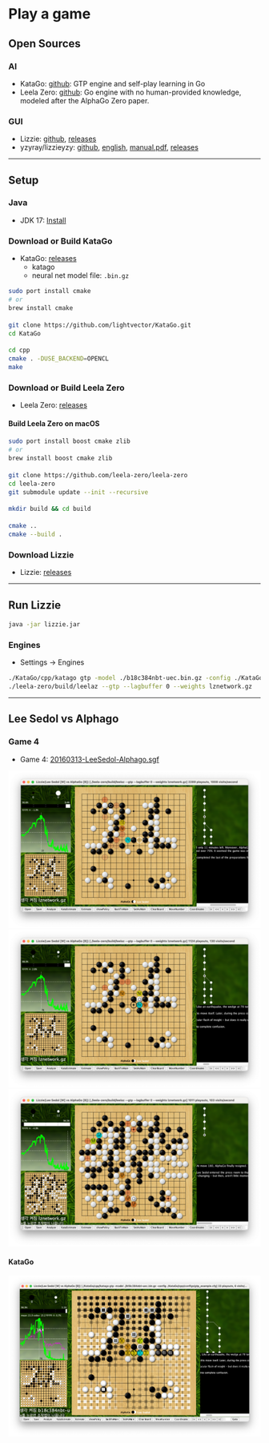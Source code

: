 # Play a game

## Open Sources

### AI

- KataGo: [github](https://github.com/lightvector/KataGo): GTP engine and self-play learning in Go
- Leela Zero: [github](https://github.com/leela-zero/leela-zero): Go engine with no human-provided knowledge, modeled after the AlphaGo Zero paper.

### GUI

- Lizzie: [github](https://github.com/featurecat/lizzie), [releases](https://github.com/featurecat/lizzie/releases)
- yzyray/lizzieyzy: [github](https://github.com/yzyray/lizzieyzy), [english](https://github.com/yzyray/lizzieyzy/blob/main/README_EN.md), [manual.pdf](https://github.com/yzyray/lizzieyzy/blob/main/readme_en.pdf), [releases](https://github.com/yzyray/lizzieyzy/releases)

---

## Setup

### Java

- JDK 17: [Install](https://github.com/rurumimic/supply/blob/master/languages/java.md)

### Download or Build KataGo

- KataGo: [releases](https://github.com/lightvector/KataGo/releases)
  - katago
  - neural net model file: `.bin.gz`

```bash
sudo port install cmake
# or
brew install cmake

git clone https://github.com/lightvector/KataGo.git
cd KataGo

cd cpp
cmake . -DUSE_BACKEND=OPENCL
make
```

### Download or Build Leela Zero

- Leela Zero: [releases](https://github.com/leela-zero/leela-zero/releases)

#### Build Leela Zero on macOS

```bash
sudo port install boost cmake zlib
# or
brew install boost cmake zlib

git clone https://github.com/leela-zero/leela-zero
cd leela-zero
git submodule update --init --recursive

mkdir build && cd build

cmake ..
cmake --build .
```

### Download Lizzie

- Lizzie: [releases](https://github.com/featurecat/lizzie/releases)

---

## Run Lizzie

```bash
java -jar lizzie.jar
```

### Engines

- Settings → Engines

```bash
./KataGo/cpp/katago gtp -model ./b18c384nbt-uec.bin.gz -config ./KataGo/cpp/configs/gtp_example.cfg
./leela-zero/build/leelaz --gtp --lagbuffer 0 --weights lznetwork.gz
```

---

## Lee Sedol vs Alphago

### Game 4

- Game 4: [20160313-LeeSedol-Alphago.sgf](/games/20160313-LeeSedol-Alphago.sgf)

![77](/images/77.png)
![78](/images/78.png)
![win](/images/win.png)

#### KataGo

![78 katago](../images/78-katago.png)

